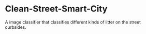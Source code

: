 # Clean-Street-Smart-City
A image classifier that classifies different kinds of litter on the street curbsides.
